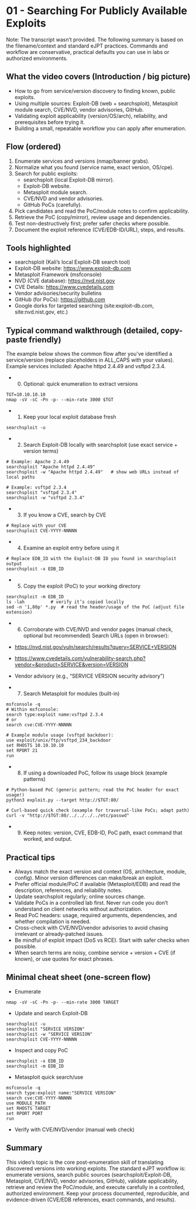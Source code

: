 # 01 - Searching For Publicly Available Exploits

Note: The transcript wasn’t provided. The following summary is based on the filename/context and standard eJPT practices. Commands and workflow are conservative, practical defaults you can use in labs or authorized environments.

## What the video covers (Introduction / big picture)
- How to go from service/version discovery to finding known, public exploits.
- Using multiple sources: Exploit-DB (web + searchsploit), Metasploit module search, CVE/NVD, vendor advisories, GitHub.
- Validating exploit applicability (version/OS/arch), reliability, and prerequisites before trying it.
- Building a small, repeatable workflow you can apply after enumeration.

## Flow (ordered)
1. Enumerate services and versions (nmap/banner grabs).
2. Normalize what you found (service name, exact version, OS/cpe).
3. Search for public exploits:
   - searchsploit (local Exploit-DB mirror).
   - Exploit-DB website.
   - Metasploit module search.
   - CVE/NVD and vendor advisories.
   - GitHub PoCs (carefully).
4. Pick candidates and read the PoC/module notes to confirm applicability.
5. Retrieve the PoC (copy/mirror), review usage and dependencies.
6. Test non-destructively first; prefer safer checks where possible.
7. Document the exploit reference (CVE/EDB-ID/URL), steps, and results.

## Tools highlighted
- searchsploit (Kali’s local Exploit-DB search tool)
- Exploit-DB website: https://www.exploit-db.com
- Metasploit Framework (msfconsole)
- NVD (CVE database): https://nvd.nist.gov
- CVE Details: https://www.cvedetails.com
- Vendor advisories/security bulletins
- GitHub (for PoCs): https://github.com
- Google dorks for targeted searching (site:exploit-db.com, site:nvd.nist.gov, etc.)

## Typical command walkthrough (detailed, copy-paste friendly)
The example below shows the common flow after you’ve identified a service/version (replace placeholders in ALL_CAPS with your values). Example services included: Apache httpd 2.4.49 and vsftpd 2.3.4.

- 0) Optional: quick enumeration to extract versions
```
TGT=10.10.10.10
nmap -sV -sC -Pn -p- --min-rate 3000 $TGT
```

- 1) Keep your local exploit database fresh
```
searchsploit -u
```

- 2) Search Exploit-DB locally with searchsploit (use exact service + version terms)
```
# Example: Apache 2.4.49
searchsploit "Apache httpd 2.4.49"
searchsploit -w "Apache httpd 2.4.49"   # show web URLs instead of local paths

# Example: vsftpd 2.3.4
searchsploit "vsftpd 2.3.4"
searchsploit -w "vsftpd 2.3.4"
```

- 3) If you know a CVE, search by CVE
```
# Replace with your CVE
searchsploit CVE-YYYY-NNNNN
```

- 4) Examine an exploit entry before using it
```
# Replace EDB_ID with the Exploit-DB ID you found in searchsploit output
searchsploit -x EDB_ID
```

- 5) Copy the exploit (PoC) to your working directory
```
searchsploit -m EDB_ID
ls -lah          # verify it’s copied locally
sed -n '1,80p' *.py  # read the header/usage of the PoC (adjust file extension)
```

- 6) Corroborate with CVE/NVD and vendor pages (manual check, optional but recommended)
Search URLs (open in browser):
- https://nvd.nist.gov/vuln/search/results?query=SERVICE+VERSION
- https://www.cvedetails.com/vulnerability-search.php?vendor=&product=SERVICE&version=VERSION
- Vendor advisory (e.g., “SERVICE VERSION security advisory”)

- 7) Search Metasploit for modules (built-in)
```
msfconsole -q
# Within msfconsole:
search type:exploit name:vsftpd 2.3.4
# or
search cve:CVE-YYYY-NNNNN

# Example module usage (vsftpd backdoor):
use exploit/unix/ftp/vsftpd_234_backdoor
set RHOSTS 10.10.10.10
set RPORT 21
run
```

- 8) If using a downloaded PoC, follow its usage block (example patterns)
```
# Python-based PoC (generic pattern; read the PoC header for exact usage!)
python3 exploit.py --target http://$TGT:80/

# Curl-based quick check (example for traversal-like PoCs; adapt path)
curl -v "http://$TGT:80/../../../../etc/passwd"
```

- 9) Keep notes: version, CVE, EDB-ID, PoC path, exact command that worked, and output.

## Practical tips
- Always match the exact version and context (OS, architecture, module, config). Minor version differences can make/break an exploit.
- Prefer official module/PoC if available (Metasploit/EDB) and read the description, references, and reliability notes.
- Update searchsploit regularly; online sources change.
- Validate PoCs in a controlled lab first. Never run code you don’t understand on client networks without authorization.
- Read PoC headers: usage, required arguments, dependencies, and whether compilation is needed.
- Cross-check with CVE/NVD/vendor advisories to avoid chasing irrelevant or already-patched issues.
- Be mindful of exploit impact (DoS vs RCE). Start with safer checks when possible.
- When search terms are noisy, combine service + version + CVE (if known), or use quotes for exact phrases.

## Minimal cheat sheet (one-screen flow)
- Enumerate
```
nmap -sV -sC -Pn -p- --min-rate 3000 TARGET
```
- Update and search Exploit-DB
```
searchsploit -u
searchsploit "SERVICE VERSION"
searchsploit -w "SERVICE VERSION"
searchsploit CVE-YYYY-NNNNN
```
- Inspect and copy PoC
```
searchsploit -x EDB_ID
searchsploit -m EDB_ID
```
- Metasploit quick search/use
```
msfconsole -q
search type:exploit name:"SERVICE VERSION"
search cve:CVE-YYYY-NNNNN
use MODULE_PATH
set RHOSTS TARGET
set RPORT PORT
run
```
- Verify with CVE/NVD/vendor (manual web check)

## Summary
This video’s topic is the core post-enumeration skill of translating discovered versions into working exploits. The standard eJPT workflow is: enumerate versions, search public sources (searchsploit/Exploit-DB, Metasploit, CVE/NVD, vendor advisories, GitHub), validate applicability, retrieve and review the PoC/module, and execute carefully in a controlled, authorized environment. Keep your process documented, reproducible, and evidence-driven (CVE/EDB references, exact commands, and results).
